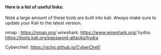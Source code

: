 #### Here is a list of useful links:

Note a large amount of these tools are built into kali. Always make sure to update your Kali to the latest version.

nmap : https://nmap.org/
wireshark: https://www.wireshark.org/
hydra: https://tools.kali.org/password-attacks/hydra

Cyberchief: https://gchq.github.io/CyberChef/
